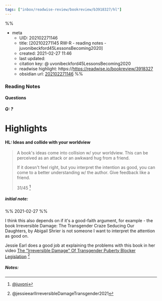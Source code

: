 ```yaml
---
tags: ["inbox/readwise-review/bookreview/b3918327/hl"]
---
```

%%
- meta
	- UID: 202102271146
	- title: [202102271145 RW-R - reading notes - juvonibeckford45LessonsBecoming2020]
	- created: 2021-02-27 11:46
	- last updated: 
	- citation key:  @ uvonibeckford45LessonsBecoming2020
	- readwise highlight: https://https://readwise.io/bookreview/3918327
	- obsidian url:  [202102271146](obsidian://open?vault=readwise-review-inbox&file=inbox%2Fzets%2F202102271145%20RW-R%20-%20reading%20notes%20-%20%20juvonibeckford45LessonsBecoming2020)
%%


### Reading Notes 

#### Questions 

##### Q:  ?


# Highlights 

#### HL:  Ideas and collide with your worldview 

> A book's ideas come into collision w/ your worldview. This can be perceived as an attack or an awkward hug from a friend.
>
> If it doesn't feel right, but you interpret the intention as good, you can come to a better understanding w/ the author. Give feedback like a friend.
>
> 31/45 [^1]

##### initial note:
%% 2021-02-27 %%

I think this also depends on if it's a good-faith argument, for example - the book Irreversible Damage: The Transgender Craze Seducing Our Daughters, by Abigail Shrier is not someone I want to interpret the attention as good on.

Jessie Earl does a good job at explaining the problems with this book in her video [The "Irreversible Damage" Of Transgender Puberty Blocker Legislation](https://www.youtube.com/watch?v=pvqGKNrLKZQ) [^jessie1]

[^jessie1]: @jessieearlIrreversibleDamageTransgender2021

##### Notes:

[^1]: [@juvoni](https://twitter.com/juvoni/status/1295059528174768129) 